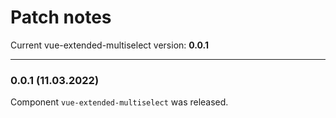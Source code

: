 # Patch notes

Current vue-extended-multiselect version: **0.0.1**

***

### 0.0.1 (11.03.2022)

Component `vue-extended-multiselect` was released.
